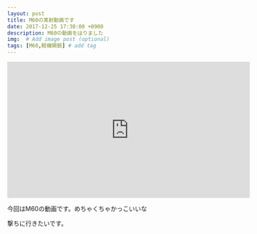 ```yaml
---
layout: post
title: M60の実射動画です
date: 2017-12-25 17:30:00 +0900
description: M60の動画をはりました
img:  # Add image post (optional)
tags: [M60,軽機関銃] # add tag
---
```


<iframe width="560" height="315" src="https://www.youtube.com/embed/zldrgGbMwE0" frameborder="0" gesture="media" allow="encrypted-media" allowfullscreen></iframe>

今回はM60の動画です。めちゃくちゃかっこいいな

撃ちに行きたいです。
